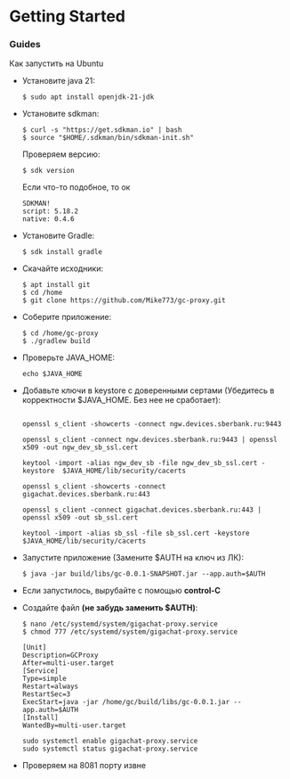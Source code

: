 # Getting Started


### Guides

Как запустить на Ubuntu

- Установите java 21:
    ```
    $ sudo apt install openjdk-21-jdk
    ```
- Установите sdkman:
    ```
  $ curl -s "https://get.sdkman.io" | bash
  $ source "$HOME/.sdkman/bin/sdkman-init.sh"
    ```
  Проверяем версию:
    ```
  $ sdk version
    ```
   Если что-то подобное, то ок
  ```
  SDKMAN!
  script: 5.18.2
  native: 0.4.6
  ```
- Установите Gradle:

  ```
  $ sdk install gradle
  ```
  
- Скачайте исходники:
    ```
  $ apt install git
  $ cd /home
  $ git clone https://github.com/Mike773/gc-proxy.git
    ```
  
- Соберите приложение:
    ```
    $ cd /home/gc-proxy
    $ ./gradlew build 
    ```
- Проверьте JAVA_HOME:
    ```
  echo $JAVA_HOME
    ```

- Добавьте ключи в keystore с доверенными сертами (Убедитесь в корректности $JAVA_HOME. Без нее не сработает):
    ```
  
    openssl s_client -showcerts -connect ngw.devices.sberbank.ru:9443

    openssl s_client -connect ngw.devices.sberbank.ru:9443 | openssl x509 -out ngw_dev_sb_ssl.cert
    
    keytool -import -alias ngw_dev_sb -file ngw_dev_sb_ssl.cert -keystore  $JAVA_HOME/lib/security/cacerts
    
    openssl s_client -showcerts -connect gigachat.devices.sberbank.ru:443
    
    openssl s_client -connect gigachat.devices.sberbank.ru:443 | openssl x509 -out sb_ssl.cert
    
    keytool -import -alias sb_ssl -file sb_ssl.cert -keystore  $JAVA_HOME/lib/security/cacerts
    ```

  
- Запустите приложение (Замените $AUTH на ключ из ЛК):
    
    ```
  $ java -jar build/libs/gc-0.0.1-SNAPSHOT.jar --app.auth=$AUTH
    ```
- Если запустилось, вырубайте с помощью **control-C** 


- Создайте файл **(не забудь заменить $AUTH)**:
    ```
  $ nano /etc/systemd/system/gigachat-proxy.service
  $ chmod 777 /etc/systemd/system/gigachat-proxy.service
    ```
    ```
    [Unit]
    Description=GCProxy
    After=multi-user.target
    [Service]
    Type=simple
    Restart=always
    RestartSec=3
    ExecStart=java -jar /home/gc/build/libs/gc-0.0.1.jar --app.auth=$AUTH
    [Install]
    WantedBy=multi-user.target
    ```
    ```
    sudo systemctl enable gigachat-proxy.service
    sudo systemctl status gigachat-proxy.service
    ```
- Проверяем на 8081 порту извне

